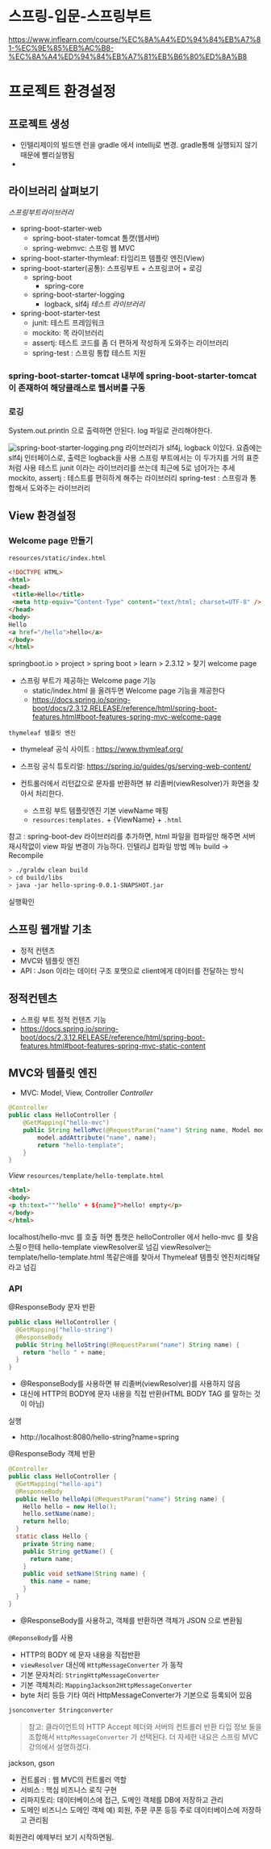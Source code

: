# 스프링-입문-스프링부트
https://www.inflearn.com/course/%EC%8A%A4%ED%94%84%EB%A7%81-%EC%9E%85%EB%AC%B8-%EC%8A%A4%ED%94%84%EB%A7%81%EB%B6%80%ED%8A%B8

# 프로젝트 환경설정
## 프로젝트 생성
 - 인텔리제이의 빌드앤 런을 gradle 에서 intellij로 변경. gradle통해 실행되지 않기때문에 빨리실행됨
 - 

## 라이브러리 살펴보기
*스프링부트라이브러리*
- spring-boot-starter-web
  - spring-boot-stater-tomcat 톰캣(웹서버)
  - spring-webmvc: 스프링 웹 MVC
- spring-boot-starter-thymleaf: 타임리프 템플릿 엔진(View)
- spring-boot-starter(공통): 스프링부트 + 스프링코어 + 로깅
  - spring-boot
    - spring-core
  - spring-boot-starter-logging
    - logback, slf4j
*테스트 라이브러리*
- spring-boot-starter-test
  - junit: 테스트 프레임워크
  - mockito: 목 라이브러리
  - assertj: 테스트 코드를 좀 더 편하게 작성하게 도와주는 라이브러리
  - spring-test : 스프링 통합 테스트 지원

### spring-boot-starter-tomcat 내부에 spring-boot-starter-tomcat 이 존재하여 해당클래스로 웹서버를 구동
### 로깅
 System.out.println 으로 출력하면 안된다. log 파일로 관리해야한다.
 
 ![spring-boot-starter-logging.png](spring-boot-starter-logging.png)
라이브러리가 slf4j, logback 이있다.
요즘에는 slf4j 인터페이스로, 출력은 logback을 사용
스프링 부트에서는 이 두가지를 거의 표준처럼 사용
테스트 junit 이라는 라이브러리를 쓰는데 최근에 5로 넘어가는 추세
mockito,  assertj : 테스트를 편히하게 해주는 라이브러리
spring-test : 스프링과 통합해서 도와주는 라이브러리
 

## View 환경설정
### Welcome page 만들기
`resources/static/index.html`
```html
<!DOCTYPE HTML>
<html>
<head>
 <title>Hello</title>
 <meta http-equiv="Content-Type" content="text/html; charset=UTF-8" />
</head>
<body>
Hello
<a href="/hello">hello</a>
</body>
</html>
```

springboot.io > project > spring boot > learn > 2.3.12 > 찾기 welcome page

- 스프링 부트가 제공하는 Welcome page 기능
  - static/index.html 을 올려두면 Welcome page 기능을 제공한다
  - https://docs.spring.io/spring-boot/docs/2.3.12.RELEASE/reference/html/spring-boot-features.html#boot-features-spring-mvc-welcome-page

`thymeleaf 템플릿 엔진`
- thymeleaf 공식 사이트 : https://www.thymleaf.org/
- 스프링 공식 튜토리얼: https://spring.io/guides/gs/serving-web-content/

- 컨트롤러에서 리턴값으로 문자를 반환하면 뷰 리졸버(viewResolver)가 화면을 찾아서 처리한다.
  - 스프링 부트 템플릿엔진 기본 viewName 매핑
  - `resources:templates.` + {ViewName} + `.html`

 참고 : spring-boot-dev 라이브러리를 추가하면, html 파일을 컴파일만 해주면 서버 재시작없이 view 파일 변경이 가능하다.
 인텔리J 컴파일 방법 메뉴 build -> Recompile
 
```sh 
> ./graldw clean build
> cd build/libs
> java -jar hello-spring-0.0.1-SNAPSHOT.jar
```
실행확인


## 스프링 웹개발 기초
- 정적 컨텐츠
- MVC와 템플릿 엔진
- API : Json 이라는 데이터 구조 포맷으로 client에게 데이터를 전달하는 방식

## 정적컨텐츠
- 스프링 부트 정적 컨텐츠 기능
- https://docs.spring.io/spring-boot/docs/2.3.12.RELEASE/reference/html/spring-boot-features.html#boot-features-spring-mvc-static-content

## MVC와 템플릿 엔진
- MVC: Model, View, Controller
*Controller*
```java
@Controller 
public class HelloController {
    @GetMapping("hello-mvc") 
    public String helloMvc(@RequestParam("name") String name, Model model) {
        model.addAttribute("name", name);
        return "hello-template";
    }
}
```

*View*
`resources/template/hello-template.html`
```html
<html>
<body>
<p th:text=""'hello' + ${name}">hello! empty</p>
</body>
</html>
```

localhost/hello-mvc 를 호출 하면 톰캣은 helloController 에서 hello-mvc 를 찾음
스필ㅇ한테 hello-template viewResolver로 넘김
viewResolver는 template/hello-template.html 똑같은애를 찾아서 Thymeleaf 템플릿 엔진처리해달라고 넘김 


### API
@ResponseBody 문자 반환
```java
public class HelloController {
  @GetMapping("hello-string")
  @ResponseBody
  public String helloString(@RequestParam("name") String name) {
    return "hello " + name;
  }
}
```
- @ResponseBody를 사용하면 뷰 리졸버(viewResolver)를 사용하지 않음
- 대신에 HTTP의 BODY에 문자 내용을 직접 반환(HTML BODY TAG 를 말하는 것이 아님)

실행
- http://localhost:8080/hello-string?name=spring

@ResponseBody 객체 반환
```java
@Controller
public class HelloController {
  @GetMapping("hello-api")
  @ResponseBody
  public Hello helloApi(@RequestParam("name") String name) {
    Hello hello = new Hello();
    hello.setName(name);
    return hello;
  }
  static class Hello {
    private String name;
    public String getName() {
      return name;
    }
    public void setName(String name) {
      this.name = name;
    }
  }
}
```
- @ResponseBody를 사용하고, 객체를 반환하면 객체가 JSON 으로 변환됨

`@ReponseBody`를 사용
- HTTP의 BODY 에 문자 내용을 직접반환
- `viewResolver` 대신에 `HttpMessageConverter` 가 동작
- 기본 문자처리: `StringHttpMessageConverter`
- 기본 객체처리: `MappingJackson2HttpMessageConverter`
- byte 처리 등등 기타 여러 HttpMessageConverter가 기본으로 등록되어 있음

```html
jsonconverter Stringconverter
```
> 참고: 클라이언트의 HTTP Accept 헤더와 서버의 컨트롤러 반환 타입 정보 둘을 조합해서 `HttpMessageConverter` 가 선택된다. 더 자세한 내요은 스프링 MVC 강의에서 설명하겠다.

jackson, gson

- 컨트롤러 : 웹 MVC의 컨트롤러 역할
- 서비스 : 핵심 비즈니스 로직 구현
- 리파지토리: 데이터베이스에 접근, 도메인 객체를 DB에 저장하고 관리
- 도메인 비즈니스 도메인 객체 예) 회원, 주문 쿠폰 등등 주로 데이터베이스에 저장하고 관리됨


회원관리 예제부터 보기 시작하면됨.